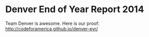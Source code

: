 Denver End of Year Report 2014
==========

Team Denver is awesome. Here is our proof: http://codeforamerica.github.io/denver-eyr/
